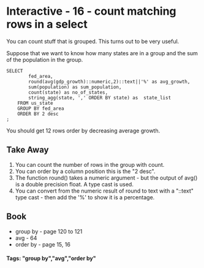 



<style>
.pagebreak { page-break-before: always; }
.half { height: 200px; }
</style>





# Interactive - 16 - count matching rows in a select

You can count stuff that is grouped.   This turns out to be very useful.

Suppose that we want to know how many states are in a group and the
sum of the population in the group.

```
SELECT 
		fed_area,
		round(avg(gdp_growth)::numeric,2)::text||'%' as avg_growth,
		sum(population) as sum_population,
		count(state) as no_of_states,
		string_agg(state, ',' ORDER BY state) as  state_list
	FROM us_state
	GROUP BY fed_area
	ORDER BY 2 desc
;

```

You should get 12 rows order by decreasing average growth.




## Take Away

1. You can count the number of rows in the group with count.
2. You can order by a column position this is the "2 desc".
3. The function round() takes a numeric argument - but the output of avg() is a double precision float.  A type cast is used.
4. You can convert from the numeric result of round to text with a "::text" type cast - then add the '%' to show it is a percentage.



## Book

- group by - page 120 to 121
- avg - 64
- order by - page 15, 16

#### Tags: "group by","avg","order by"
